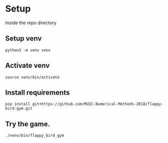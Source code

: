 # Setup

Inside the repo directory
## Setup venv
```
python3 -m venv venv
```

## Activate venv
```
source venv/bin/activate
```

## Install requirements

```pip install git+https://github.com/MUIC-Numerical-Methods-2018/flappy-bird-gym.git```

## Try the game.
```./venv/bin/flappy_bird_gym```
